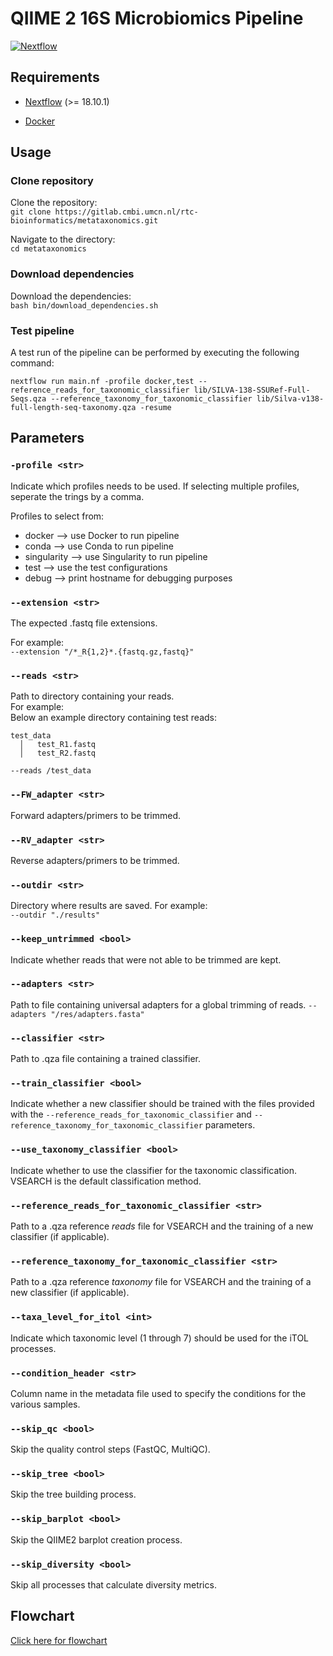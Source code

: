# QIIME 2 16S Microbiomics Pipeline

  

[![Nextflow](https://img.shields.io/badge/nextflow-%E2%89%A518.10.1-brightgreen.svg)](https://www.nextflow.io/)

  

## Requirements

  

*  [Nextflow](https://www.nextflow.io/index.html#GetStarted) (>= 18.10.1)

*  [Docker](https://docs.docker.com/engine/install/)

  

## Usage

### Clone repository
Clone the repository:<br>
`git clone https://gitlab.cmbi.umcn.nl/rtc-bioinformatics/metataxonomics.git`

Navigate to the directory:<br>
`cd metataxonomics`

### Download dependencies
Download the dependencies:<br>
`bash bin/download_dependencies.sh`

### Test pipeline
A test run of the pipeline can be performed by executing the following command:

  

`nextflow run main.nf -profile docker,test --reference_reads_for_taxonomic_classifier lib/SILVA-138-SSURef-Full-Seqs.qza --reference_taxonomy_for_taxonomic_classifier lib/Silva-v138-full-length-seq-taxonomy.qza -resume`


## Parameters

### `-profile <str>`

Indicate which profiles needs to be used. If selecting multiple profiles, seperate the trings by a comma.

Profiles to select from:
<ul>
  <li>docker      --> use Docker to run pipeline</li>
  <li>conda       --> use Conda to run pipeline</li>
  <li>singularity --> use Singularity to run pipeline</li>
  <li>test        --> use the test configurations</li>
  <li>debug       --> print hostname for debugging purposes</li>
</ul>

### `--extension <str>`

The expected .fastq file extensions. <br>

For example: <br>
`--extension "/*_R{1,2}*.{fastq.gz,fastq}"`

  
### `--reads <str>` 
Path to directory containing your reads.<br>
For example: <br>
Below an example directory containing test reads:
```
test_data
  │   test_R1.fastq
  │   test_R2.fastq
```
`--reads /test_data`

### `--FW_adapter <str>`
Forward adapters/primers to be trimmed. 

### `--RV_adapter <str>`
Reverse adapters/primers to be trimmed. 

### `--outdir <str>`<br>
Directory where results are saved.
For example: <br>
`--outdir "./results"`
### `--keep_untrimmed <bool>`
Indicate whether reads that were not able to be trimmed are kept.

### `--adapters <str>`
Path to file containing universal adapters for a global trimming of reads. `--adapters "/res/adapters.fasta"`
### `--classifier <str>`
Path to .qza file containing a trained classifier.


### `--train_classifier <bool>` 
Indicate whether a new classifier should be trained with the files provided with the `--reference_reads_for_taxonomic_classifier` and `--reference_taxonomy_for_taxonomic_classifier` parameters.

### `--use_taxonomy_classifier <bool>`
Indicate whether to use the classifier for the taxonomic classification. VSEARCH is the default classification method.

### `--reference_reads_for_taxonomic_classifier <str>`
Path to a .qza reference <i>reads</i> file for VSEARCH and the training of a new classifier (if applicable).

### `--reference_taxonomy_for_taxonomic_classifier <str>`
Path to a .qza reference <i>taxonomy</i> file for VSEARCH and the training of a new classifier (if applicable).

### `--taxa_level_for_itol <int>`
Indicate which taxonomic level (1 through 7) should be used for the iTOL processes.
### `--condition_header <str>`
Column name in the metadata file used to specify the conditions for the various samples.
### `--skip_qc <bool>`
Skip the quality control steps (FastQC, MultiQC).
### `--skip_tree <bool>`
Skip the tree building process.
### `--skip_barplot <bool>`
Skip the QIIME2 barplot creation process.
### `--skip_diversity <bool>`
Skip all processes that calculate diversity metrics.

## Flowchart
[Click here for flowchart](https://app.creately.com/diagram/S6a55prj4I1/view "Flowchart of pipeline")
